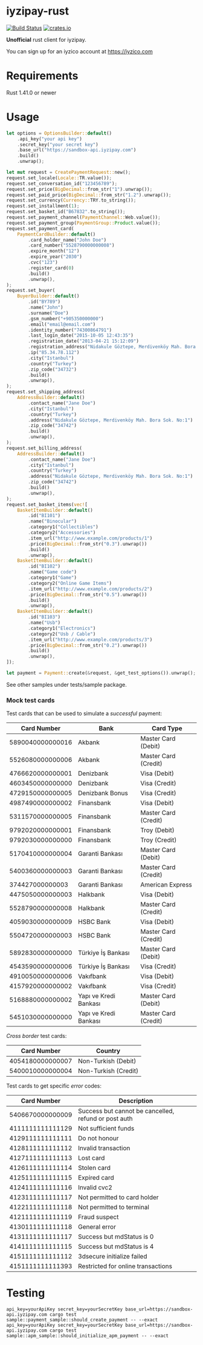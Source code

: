 # iyzipay-rust

[![Build Status](https://travis-ci.org/atakurt/iyzipay-rust.svg?branch=master)](https://travis-ci.org/atakurt/iyzipay-rust)
[![crates.io](https://img.shields.io/crates/v/iyzipay-rust.svg)](https://crates.io/crates/iyzipay-rust)


**Unofficial** rust client for iyzipay.

You can sign up for an iyzico account at https://iyzico.com

# Requirements

Rust 1.41.0 or newer


# Usage

```rust
let options = OptionsBuilder::default()
    .api_key("your api key")
    .secret_key("your secret key")
    .base_url("https://sandbox-api.iyzipay.com")
    .build()
    .unwrap();

let mut request = CreatePaymentRequest::new();
request.set_locale(Locale::TR.value());
request.set_conversation_id("123456789");
request.set_price(BigDecimal::from_str("1").unwrap());
request.set_paid_price(BigDecimal::from_str("1.2").unwrap());
request.set_currency(Currency::TRY.to_string());
request.set_installment(1);
request.set_basket_id("B67832".to_string());
request.set_payment_channel(PaymentChannel::Web.value());
request.set_payment_group(PaymentGroup::Product.value());
request.set_payment_card(
    PaymentCardBuilder::default()
        .card_holder_name("John Doe")
        .card_number("5528790000000008")
        .expire_month("12")
        .expire_year("2030")
        .cvc("123")
        .register_card(0)
        .build()
        .unwrap(),
);
request.set_buyer(
    BuyerBuilder::default()
        .id("BY789")
        .name("John")
        .surname("Doe")
        .gsm_number("+905350000000")
        .email("email@email.com")
        .identity_number("74300864791")
        .last_login_date("2015-10-05 12:43:35")
        .registration_date("2013-04-21 15:12:09")
        .registration_address("Nidakule Göztepe, Merdivenköy Mah. Bora Sok. No:1")
        .ip("85.34.78.112")
        .city("Istanbul")
        .country("Turkey")
        .zip_code("34732")
        .build()
        .unwrap(),
);
request.set_shipping_address(
    AddressBuilder::default()
        .contact_name("Jane Doe")
        .city("Istanbul")
        .country("Turkey")
        .address("Nidakule Göztepe, Merdivenköy Mah. Bora Sok. No:1")
        .zip_code("34742")
        .build()
        .unwrap(),
);
request.set_billing_address(
    AddressBuilder::default()
        .contact_name("Jane Doe")
        .city("Istanbul")
        .country("Turkey")
        .address("Nidakule Göztepe, Merdivenköy Mah. Bora Sok. No:1")
        .zip_code("34742")
        .build()
        .unwrap(),
);
request.set_basket_items(vec![
    BasketItemBuilder::default()
        .id("BI101")
        .name("Binocular")
        .category1("Collectibles")
        .category2("Accessories")
        .item_url("http://www.example.com/products/1")
        .price(BigDecimal::from_str("0.3").unwrap())
        .build()
        .unwrap(),
    BasketItemBuilder::default()
        .id("BI102")
        .name("Game code")
        .category1("Game")
        .category2("Online Game Items")
        .item_url("http://www.example.com/products/2")
        .price(BigDecimal::from_str("0.5").unwrap())
        .build()
        .unwrap(),
    BasketItemBuilder::default()
        .id("BI103")
        .name("Usb")
        .category1("Electronics")
        .category2("Usb / Cable")
        .item_url("http://www.example.com/products/3")
        .price(BigDecimal::from_str("0.2").unwrap())
        .build()
        .unwrap(),
]);

let payment = Payment::create(&request, &get_test_options()).unwrap();
```
See other samples under tests/sample package.

### Mock test cards

Test cards that can be used to simulate a *successful* payment:

Card Number      | Bank                       | Card Type
-----------      | ----                       | ---------
5890040000000016 | Akbank                     | Master Card (Debit)
5526080000000006 | Akbank                     | Master Card (Credit)
4766620000000001 | Denizbank                  | Visa (Debit)
4603450000000000 | Denizbank                  | Visa (Credit)
4729150000000005 | Denizbank Bonus            | Visa (Credit)
4987490000000002 | Finansbank                 | Visa (Debit)
5311570000000005 | Finansbank                 | Master Card (Credit)
9792020000000001 | Finansbank                 | Troy (Debit)
9792030000000000 | Finansbank                 | Troy (Credit)
5170410000000004 | Garanti Bankası            | Master Card (Debit)
5400360000000003 | Garanti Bankası            | Master Card (Credit)
374427000000003  | Garanti Bankası            | American Express
4475050000000003 | Halkbank                   | Visa (Debit)
5528790000000008 | Halkbank                   | Master Card (Credit)
4059030000000009 | HSBC Bank                  | Visa (Debit)
5504720000000003 | HSBC Bank                  | Master Card (Credit)
5892830000000000 | Türkiye İş Bankası         | Master Card (Debit)
4543590000000006 | Türkiye İş Bankası         | Visa (Credit)
4910050000000006 | Vakıfbank                  | Visa (Debit)
4157920000000002 | Vakıfbank                  | Visa (Credit)
5168880000000002 | Yapı ve Kredi Bankası      | Master Card (Debit)
5451030000000000 | Yapı ve Kredi Bankası      | Master Card (Credit)

*Cross border* test cards:

Card Number      | Country
-----------      | -------
4054180000000007 | Non-Turkish (Debit)
5400010000000004 | Non-Turkish (Credit)

Test cards to get specific *error* codes:

Card Number       | Description
-----------       | -----------
5406670000000009  | Success but cannot be cancelled, refund or post auth
4111111111111129  | Not sufficient funds
4129111111111111  | Do not honour
4128111111111112  | Invalid transaction
4127111111111113  | Lost card
4126111111111114  | Stolen card
4125111111111115  | Expired card
4124111111111116  | Invalid cvc2
4123111111111117  | Not permitted to card holder
4122111111111118  | Not permitted to terminal
4121111111111119  | Fraud suspect
4130111111111118  | General error
4131111111111117  | Success but mdStatus is 0
4141111111111115  | Success but mdStatus is 4
4151111111111112  | 3dsecure initialize failed
4151111111111393  | Restricted for online transactions

# Testing

    api_key=yourApiKey secret_key=yourSecretKey base_url=https://sandbox-api.iyzipay.com cargo test sample::payment_sample::should_create_payment -- --exact
    api_key=yourApiKey secret_key=yourSecretKey base_url=https://sandbox-api.iyzipay.com cargo test sample::apm_sample::should_initialize_apm_payment -- --exact

